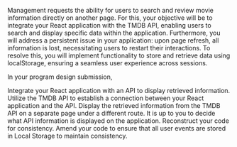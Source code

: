 Management requests the ability for users to search and review movie information directly on another page. 
For this, your objective will be to integrate your React application with the TMDB API,
enabling users to search and display specific data within the application.
Furthermore, you will address a persistent issue in your application: 
upon page refresh, all information is lost, necessitating users to restart their interactions. 
To resolve this, you will implement functionality to store and retrieve data using localStorage, 
ensuring a seamless user experience across sessions.

In your program design submission,

Integrate your React application with an API to display retrieved information.
Utilize the TMDB API to establish a connection between your React application and the API.
Display the retrieved information from the TMDB API on a separate page under a different route.
It is up to you to decide what API information is displayed on the application.
Reconstruct your code for consistency.
Amend your code to ensure that all user events are stored in Local Storage to maintain consistency.

